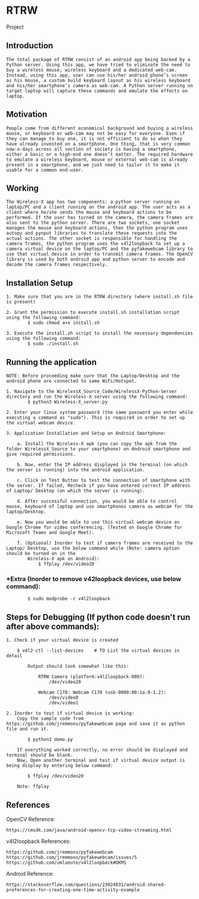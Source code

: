 # RTRW
Project

## Introduction
    The total package of RTRW consist of an android app being backed by a Python server. Using this app, we have tried to eliminate the need to buy a wireless mouse, wireless keyboard and a dedicated web-cam. Instead, using this app, user can use his/her android phone’s screen as his mouse, a custom build keyboard layout as his wireless keyboard and his/her smartphone’s camera as web-cam. A Python server running on target laptop will capture these commands and emulate the effects on laptop.

## Motivation
    People come from different economical background and buying a wireless mouse, or keyboard or web-cam may not be easy for everyone. Even if they can manage to buy one, it is not efficient to do so when they have already invested on a smartphone. One thing, that is very common now-a-days across all section of society is having a smartphone, either a basic or a high-end one doesn’t matter. The required hardware to emulate a wireless keyboard, mouse or external web-cam is already present in a smartphone, and we just need to tailor it to make it usable for a common end-user.

## Working
    The Wireless-X app has two components: a python server running on laptop/PC and a client running on the android app. The user acts as a client where he/she sends the mouse and keyboard actions to be performed. If the user has turned on the camera, the camera frames are also sent to the python server. There are two sockets, one socket manages the mouse and keyboard actions, then the python program uses autopy and pynput libraries to translate these requests into the actual actions. The other socket is responsible for handling the camera frames, the python program uses the v4l2loopback to set up a camera virtual device on the laptop/PC and the pyfakewebcam library to use that virtual device in order to transmit camera frames. The OpenCV library is used by both android app and python server to encode and decode the camera frames respectively.

## Installation Setup

    1. Make sure that you are in the RTRW directory (where install.sh file is present)

    2. Grant the permission to execute install.sh installation script using the following command:
            $ sudo chmod a+x install.sh

    3. Execute the install.sh script to install the necessary dependencies using the following command:
            $ sudo ./install.sh

## Running the application
    NOTE: Before proceeding make sure that the Laptop/Desktop and the android phone are connected to same WiFi/Hotspot.

    1. Navigate to the WirelessX_Source_Code/WirelessX-Python-Server directory and run the Wireless-X server using the following command:
            $ python3 Wireless-X_server.py
    
    2. Enter your linux system password (the same password you enter while executing a command as "sudo"). This is required in order to set up the virtual webcam device.               

    3. Application Installation and Setup on Android Smartphone:

        a. Install the Wireless-X apk (you can copy the apk from the folder WirelessX_Source to your smartphone) on Android smartphone and give required permissions.

        b. Now, enter the IP address displayed in the terminal (on which the server is running) into the android application.
        
        c. Click on Test Button to test the connection of smartphone with the server. If failed, Recheck if you have entered correct IP address of Laptop/ Desktop (on which the server is running).

        d. After successful connection, you would be able to control mouse, keyboard of laptop and use smartphones camera as webcam for the laptop/Desktop.

        e. Now you would be able to use this virtual webcam device on Google Chrome for video conferencing. (Tested on Google Chrome for Microsoft Teams and Google Meet).

        f. (Optional) Inorder to test if camera frames are received to the Laptop/ Desktop, use the below command while (Note: camera option should be turned on in the 
            Wireless-X apk on Android):
                $ ffplay /dev/video20 


### *Extra (Inorder to remove v42loopback devices, use below command):
            
            $ sudo modprobe -r v4l2loopback


## Steps for Debugging (If python code doesn't run after above commands):

    1. Check if your virtual device is created
    
        $ v4l2-ctl --list-devices    # TO List the virtual devices in detail

            Output should look somewhat like this:

                RTRW Camera (platform:v4l2loopback-000):
                    /dev/video20

                Webcam C170: Webcam C170 (usb-0000:00:1a.0-1.2):
                    /dev/video0
                    /dev/video1

    2. Inorder to test if virtual device is working:
        Copy the sample code from  https://github.com/jremmons/pyfakewebcam page and save it as python file and run it.
            
            $ python3 demo.py

        If everything worked correctly, no error should be displayed and terminal should be blank.
        Now, Open another terminal and test if virtual device output is being display by entering below command:
            
            $ ffplay /dev/video20
        
        Note: ffplay

## References

OpenCV Reference:

    https://cmsdk.com/java/android-opencv-tcp-video-streaming.html


v4l2loopback References:

    https://github.com/jremmons/pyfakewebcam
    https://github.com/jremmons/pyfakewebcam/issues/5
    https://github.com/umlaeute/v4l2loopback#DKMS


Android Reference:

    https://stackoverflow.com/questions/23024831/android-shared-preferences-for-creating-one-time-activity-example
